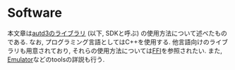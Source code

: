 # Software

本文章は[autd3のライブラリ](https://github.com/shinolab/autd3) (以下, SDKと呼ぶ) の使用方法について述べたものである.
なお, プログラミング言語としてはC++を使用する.
他言語向けのライブラリも用意されており, それらの使用方法については[FFI](https://shinolab.github.io/autd3/book/jp/Software/FFI/ffi.html)を参照されたい.
また, [Emulator](https://shinolab.github.io/autd3/book/jp/Emulator/emulator.html)などのtoolsの詳説も行う.
